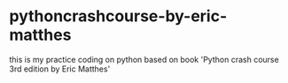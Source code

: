 # pythoncrashcourse-by-eric-matthes
this is my practice coding on python based on book 'Python crash course 3rd edition by Eric Matthes'
